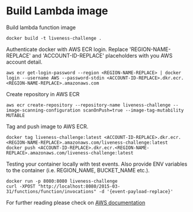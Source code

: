 # Build Lambda image

Build lambda function image

```
docker build -t liveness-challenge .
```

Authenticate docker with AWS ECR login. Replace 'REGION-NAME-REPLACE' and 'ACCOUNT-ID-REPLACE' placeholders with you AWS account detail. 

```
aws ecr get-login-password --region <REGION-NAME-REPLACE> | docker login --username AWS --password-stdin <ACCOUNT-ID-REPLACE>.dkr.ecr.<REGION-NAME-REPLACE>.amazonaws.com    
```

Create repository in AWS ECR

```
aws ecr create-repository --repository-name liveness-challenge --image-scanning-configuration scanOnPush=true --image-tag-mutability MUTABLE
```

Tag and push image to AWS ECR.

```
docker tag liveness-challenge:latest <ACCOUNT-ID-REPLACE>.dkr.ecr.<REGION-NAME-REPLACE>.amazonaws.com/liveness-challenge:latest
docker push <ACCOUNT-ID-REPLACE>.dkr.ecr.<REGION-NAME-REPLACE>.amazonaws.com/liveness-challenge:latest 
```

Testing your container locally with test events. Also provide ENV variables to the container (i.e. REGION_NAME, BUCKET_NAME etc.).

```
docker run -p 8080:8080 liveness-challenge
curl -XPOST "http://localhost:8080/2015-03-31/functions/function/invocations" -d '{event-payload-replace}'
```

For further reading please check on [AWS documentation](https://docs.aws.amazon.com/lambda/latest/dg/images-create.html)